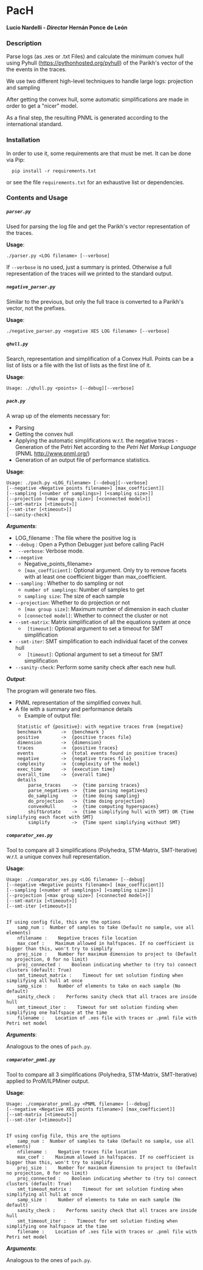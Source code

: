 # PacH

**Lucio Nardelli - _Director_ Hernán Ponce de León**

### Description

 Parse logs (as .xes or .txt Files) and calculate the minimum convex hull using Pyhull (https://pythonhosted.org/pyhull)
 of the  Parikh's vector of the the events in the traces.

 We use two different high-level techniques to handle large logs: projection and sampling

 After getting the convex hull, some automatic simplifications are made in order to get a "nicer" model.

 As a final step, the resulting PNML is generated according to the international standard.

### Installation
 In order to use it, some requirements are that must be met.
 It can be done via Pip:

      pip install -r requirements.txt

 or see the file `requirements.txt` for an exhaustive list or dependencies.

### Contents and Usage

##### `parser.py`

Used for parsing the log file and get the Parikh's vector representation of the traces.

**Usage**:

    ./parser.py <LOG filename> [--verbose]

If `--verbose` is no used, just a summary is printed. Otherwise  a full representation of the traces will we printed to the standard output.

##### `negative_parser.py`

Similar to the previous, but only the full trace is converted to a Parikh's vector, not the prefixes.

**Usage**:

    ./negative_parser.py <negative XES LOG filename> [--verbose]

##### `qhull.py`

Search, representation and simplification of a Convex Hull.
Points can be a list of lists or a file with the list of lists as the first line of it.

**Usage**:

    Usage: ./qhull.py <points> [--debug][--verbose]

##### `pach.py`

A wrap up of the elements necessary for:

  - Parsing
  - Getting the convex hull
  - Applying the automatic simplifications w.r.t. the negative traces
  -Generation of the Petri Net according to the *Petri Net Markup Language* (PNML http://www.pnml.org/)
  - Generation of an output file of performance statistics.

**Usage**:

    Usage: ./pach.py <LOG_filename> [--debug][--verbose]
    [--negative <Negative points filename>] [max_coefficient]]
    [--sampling [<number of samplings>] [<sampling size>]]
    [--projection [<max group size>] [<connected model>]]
    [--smt-matrix [<timeout>]]
    [--smt-iter [<timeout>]]
    [--sanity-check]

**_Arguments_**:

  - LOG_filename : The file where the positive log is
  - ` --debug ` : Open a Python Debugger just before calling PacH
  - ` --verbose`: Verbose mode.
  - `--negative`
    - Negative_points_filename>
    - `[max_coefficient]`: Optional argument. Only try to remove facets with at least one coefficient bigger than max_coefficient.
  - `--sampling` : Whether to do sampling or not
    - `number of samplings`:  Number of samples to get
    - `sampling size`: The size of each sample
  - `--projection`: Whether to do projection or not
    - `[max group size]`: Maximum number of dimension in each cluster
    - `[connected model]`: Whether to connect the cluster or not
  - `--smt-matrix`: Matrix simplification of all the equations system at once
    - ` [timeout]`: Optional argument to set a timeout for SMT simplification
  - `--smt-iter`:  SMT simplification to each individual facet of the convex hull
    - ` [timeout]`: Optional argument to set a timeout for SMT simplification
  - `--sanity-check`: Perform some sanity check after each new hull.

**_Output_**:

  The program will generate two files.

  - PNML representation of the simplified convex hull.
  - A file with a summary and performance details
    - Example of output file:

```
    Statistic of {positive}: with negative traces from {negative}
    benchmark       ->  {benchmark }
    positive        ->  {positive traces file}
    dimension       ->  {dimension}
    traces          ->  {positive traces}
    events          ->  {total events found in positive traces}
    negative        ->  {negative traces file}
    complexity      ->  {complexity of the model}
    exec_time       ->  {execution time}
    overall_time    ->  {overall time}
    details
        parse_traces    ->  {time parsing traces}
        parse_negatives ->  {time parsing negatives}
        do_sampling     ->  {time doing sampling}
        do_projection   ->  {time doing projection}
        convexHull      ->  {time computing hyperspaces}
        shift&rotate    ->  {time simplifying hull with SMT} OR {Time simplifying each facet with SMT}
        simplify        ->  {Time spent simplifying without SMT}

```

##### `comparator_xes.py`

Tool to compare all 3 simplifications (Polyhedra, STM-Matrix, SMT-Iterative) w.r.t. a unique convex hull representation.


**Usage**:

    Usage: ./comparator_xes.py <LOG filename> [--debug]
    [--negative <Negative points filename>] [max_coefficient]]
    [--sampling [<number of samplings>] [<sampling size>]]
    [--projection [<max group size>] [<connected model>]]
    [--smt-matrix [<timeout>]]
    [--smt-iter [<timeout>]]


    If using config file, this are the options
        samp_num :  Number of samples to take (Default no sample, use all elements)
        nfilename :    Negative traces file location
        max_coef :    Maximum allowed in halfspaces. If no coefficient is bigger than this, won't try to simplify
        proj_size :    Number for maximum dimension to project to (Default no projection, 0 for no limit)
        proj_connected :    Boolean indicating whether to (try to) connect clusters (default: True)
        smt_timeout_matrix :    Timeout for smt solution finding when simplifying all hull at once
        samp_size :    Number of elements to take on each sample (No default)
        sanity_check :    Performs sanity check that all traces are inside hull
        smt_timeout_iter :    Timeout for smt solution finding when simplifying one halfspace at the time
        filename :    Location of .xes file with traces or .pnml file with Petri net model


**_Arguments_**:

Analogous to the ones of `pach.py`.

##### `comparator_pnml.py`

Tool to compare all 3 simplifications (Polyhedra, STM-Matrix, SMT-Iterative) applied to ProM/ILPMiner output.

**Usage**:

    Usage: ./comparator_pnml.py <PNML filename> [--debug]
    [--negative <Negative XES points filename>] [max_coefficient]]
    [--smt-matrix [<timeout>]]
    [--smt-iter [<timeout>]]


    If using config file, this are the options
        samp_num :  Number of samples to take (Default no sample, use all elements)
        nfilename :    Negative traces file location
        max_coef :    Maximum allowed in halfspaces. If no coefficient is bigger than this, won't try to simplify
        proj_size :    Number for maximum dimension to project to (Default no projection, 0 for no limit)
        proj_connected :    Boolean indicating whether to (try to) connect clusters (default: True)
        smt_timeout_matrix :    Timeout for smt solution finding when simplifying all hull at once
        samp_size :    Number of elements to take on each sample (No default)
        sanity_check :    Performs sanity check that all traces are inside hull
        smt_timeout_iter :    Timeout for smt solution finding when simplifying one halfspace at the time
        filename :    Location of .xes file with traces or .pnml file with Petri net model


**_Arguments_**:

Analogous to the ones of `pach.py`.
